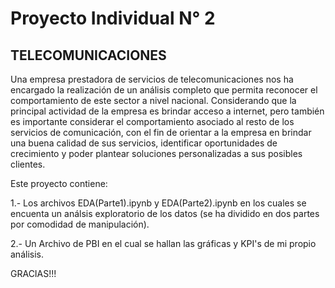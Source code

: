 # **Proyecto Individual N° 2**

## TELECOMUNICACIONES

Una empresa prestadora de servicios de telecomunicaciones nos ha encargado la realización de un análisis completo que permita reconocer el comportamiento de este sector a nivel nacional. Considerando que la principal actividad de la empresa es brindar acceso a internet, pero también es importante considerar el comportamiento asociado al resto de los servicios de comunicación, con el fin de orientar a la empresa en brindar una buena calidad de sus servicios, identificar oportunidades de crecimiento y poder plantear soluciones personalizadas a sus posibles clientes.

Este proyecto contiene:<br>

1.- Los archivos EDA(Parte1).ipynb y EDA(Parte2).ipynb en los cuales se encuenta un análsis exploratorio de los datos (se ha dividido en dos partes por comodidad de manipulación).

2.- Un Archivo de PBI en el cual se hallan las gráficas y KPI's de mi propio análisis.

GRACIAS!!!
